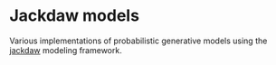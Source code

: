 # Jackdaw models

Various implementations of probabilistic generative models using the [jackdaw](https://github.com/experiencedlisteners/jackdaw) modeling framework.
